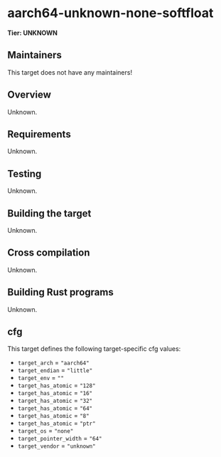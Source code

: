 # aarch64-unknown-none-softfloat

**Tier: UNKNOWN**

## Maintainers
This target does not have any maintainers!

## Overview
Unknown.

## Requirements
Unknown.

## Testing
Unknown.

## Building the target
Unknown.

## Cross compilation
Unknown.

## Building Rust programs
Unknown.

## cfg
This target defines the following target-specific cfg values:
- `target_arch` = `"aarch64"`
- `target_endian` = `"little"`
- `target_env` = `""`
- `target_has_atomic` = `"128"`
- `target_has_atomic` = `"16"`
- `target_has_atomic` = `"32"`
- `target_has_atomic` = `"64"`
- `target_has_atomic` = `"8"`
- `target_has_atomic` = `"ptr"`
- `target_os` = `"none"`
- `target_pointer_width` = `"64"`
- `target_vendor` = `"unknown"`


